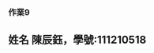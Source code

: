 ###  作業9

## 姓名 陳辰鈺，學號:111210518

[網頁]:(https://chadchenyu.github.io/18/html/draw)
[原始碼]:(https://github.com/ChadChenYu/18/blob/master/html/draw.html)

